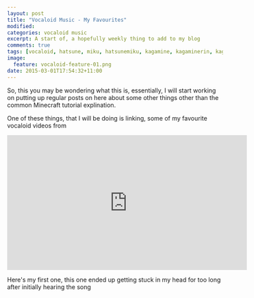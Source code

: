 ```yaml
---
layout: post
title: "Vocaloid Music - My Favourites"
modified:
categories: vocaloid music
excerpt: A start of, a hopefully weekly thing to add to my blog
comments: true
tags: [vocaloid, hatsune, miku, hatsunemiku, kagamine, kagaminerin, kagamine]
image:
  feature: vocaloid-feature-01.png
date: 2015-03-01T17:54:32+11:00
---
```


So, this you may be wondering what this is, essentially, I will start working on putting up regular posts on here about some other things other than the common Minecraft tutorial explination.

One of these things, that I will be doing is linking, some of my favourite vocaloid videos from 

<iframe width="560" height="315" src="https://www.youtube.com/embed/JJYyeFoiYH4" frameborder="0" allowfullscreen></iframe>

Here's my first one, this one ended up getting stuck in my head for too long after initially hearing the song
